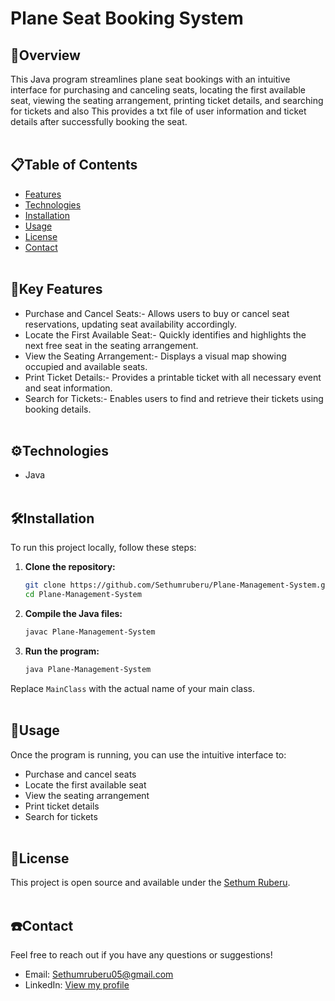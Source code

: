 # Plane Seat Booking System</br>

## 🤖Overview

This Java program streamlines plane seat bookings with an intuitive interface for purchasing and canceling seats, locating the first available seat, viewing the seating arrangement, printing ticket details, and searching for tickets and also This provides a txt file of user information and ticket details after successfully booking the seat.</br></br>


## 📋Table of Contents

- [Features](#features)
- [Technologies](#technologies)
- [Installation](#installation)
- [Usage](#usage)
- [License](#license)
- [Contact](#contact)</br></br>
  

## 🔗Key Features 

- Purchase and Cancel Seats:- Allows users to buy or cancel seat reservations, updating seat availability accordingly.
- Locate the First Available Seat:- Quickly identifies and highlights the next free seat in the seating arrangement.
- View the Seating Arrangement:- Displays a visual map showing occupied and available seats.
- Print Ticket Details:- Provides a printable ticket with all necessary event and seat information.
- Search for Tickets:- Enables users to find and retrieve their tickets using booking details.</br></br>
  

## ⚙️Technologies

- Java</br></br>


## 🛠️Installation

To run this project locally, follow these steps:

1. **Clone the repository:**

    ```sh
    git clone https://github.com/Sethumruberu/Plane-Management-System.git
    cd Plane-Management-System
    ```

2. **Compile the Java files:**

    ```sh
    javac Plane-Management-System
    ```

3. **Run the program:**

    ```sh
    java Plane-Management-System
    ```

Replace `MainClass` with the actual name of your main class.</br></br>


## 🔗Usage

Once the program is running, you can use the intuitive interface to:

- Purchase and cancel seats
- Locate the first available seat
- View the seating arrangement
- Print ticket details
- Search for tickets</br></br>


## 📌License

This project is open source and available under the [Sethum Ruberu](https://www.linkedin.com/in/sethum-ruberu-90a369293/).</br></br>


## ☎️Contact

Feel free to reach out if you have any questions or suggestions!

- Email: Sethumruberu05@gmail.com
- LinkedIn: [View my profile](https://www.linkedin.com/in/sethum-ruberu-90a369293/)
